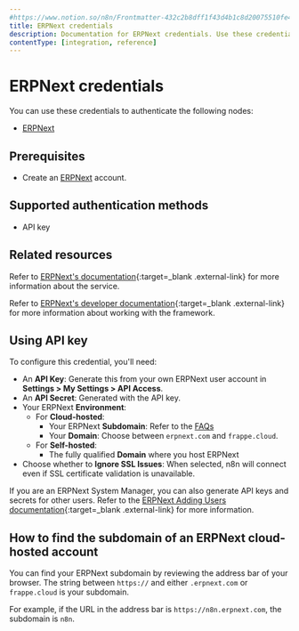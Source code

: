 ```yaml
---
#https://www.notion.so/n8n/Frontmatter-432c2b8dff1f43d4b1c8d20075510fe4
title: ERPNext credentials
description: Documentation for ERPNext credentials. Use these credentials to authenticate ERPNext in n8n, a workflow automation platform.
contentType: [integration, reference]
---
```


# ERPNext credentials

You can use these credentials to authenticate the following nodes:

- [ERPNext](/integrations/builtin/app-nodes/n8n-nodes-base.erpnext.md)

## Prerequisites

- Create an [ERPNext](https://erpnext.com) account.

## Supported authentication methods

- API key

## Related resources

Refer to [ERPNext's documentation](https://docs.erpnext.com/docs/user/manual/en/introduction){:target=_blank .external-link} for more information about the service.

Refer to [ERPNext's developer documentation](https://frappeframework.com/docs/user/en/introduction){:target=_blank .external-link} for more information about working with the framework.


## Using API key

To configure this credential, you'll need:

- An **API Key**: Generate this from your own ERPNext user account in **Settings > My Settings > API Access**.
- An **API Secret**: Generated with the API key.
- Your ERPNext **Environment**:
    - For **Cloud-hosted**:
        - Your ERPNext **Subdomain**: Refer to the [FAQs](#how-to-find-the-subdomain-of-an-erpnext-cloud-hosted-account)
        - Your **Domain**: Choose between `erpnext.com` and `frappe.cloud`.
    - For **Self-hosted**:
        - The fully qualified **Domain** where you host ERPNext
- Choose whether to **Ignore SSL Issues**: When selected, n8n will connect even if SSL certificate validation is unavailable.

If you are an ERPNext System Manager, you can also generate API keys and secrets for other users. Refer to the [ERPNext Adding Users documentation](https://docs.erpnext.com/docs/user/manual/en/adding-users){:target=_blank .external-link} for more information.

## How to find the subdomain of an ERPNext cloud-hosted account

You can find your ERPNext subdomain by reviewing the address bar of your browser. The string between `https://` and either `.erpnext.com` or `frappe.cloud` is your subdomain.

For example, if the URL in the address bar is `https://n8n.erpnext.com`, the subdomain is `n8n`.

